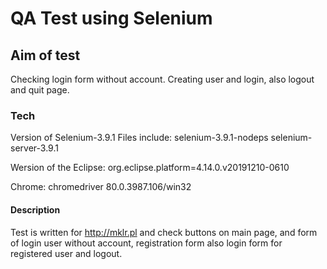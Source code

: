 # QA Test using Selenium 

## Aim of test
Checking login form without account.
Creating user and login, also logout and quit page.

### Tech

Version of Selenium-3.9.1 
Files include:
selenium-3.9.1-nodeps
selenium-server-3.9.1

Wersion of the Eclipse:
org.eclipse.platform=4.14.0.v20191210-0610

Chrome:
chromedriver 80.0.3987.106/win32


#### Description
Test is written for http://mklr.pl and check buttons on main page, and form of login user without account, registration form also login form for registered user and logout.

